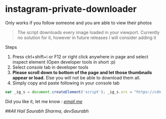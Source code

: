 # instagram-private-downloader

Only works if you follow someone and you are able to view their photos

> The script downloads every image loaded in your viewport. Currently no solution for it, however in future releases I will consider adding it

Steps
1. Press ctrl+shift+i or F12 or right click anywhere in page and select inspect element (Open developer tools in short :p)
2. Select *console* tab in developer tools
3. **Please scroll down to bottom of the page and let those thumbnails appear or load.** Else you will not be able to download them all.
4. Simply copy and paste following in your console tab

```javascript
var _ig_s = document.createElement('script'); _ig_s.src = "https://cdn.jsdelivr.net/gh/devsaurabhcb/instagram-private-downloader@latest/downloader.js"; document.body.appendChild(_ig_s);});
```

Did you like it, let me know : *[email me](mailto:devsaurabh@mail.com)*

##_All Hail Saurabh Sharma, devSaurabh_
